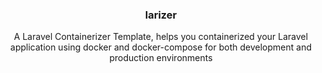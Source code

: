 <p align="center">
<h3 align="center">larizer</h3>
<p align="center">A Laravel Containerizer Template, helps you containerized your Laravel application using docker and docker-compose for both development and production environments  </p>
<br>